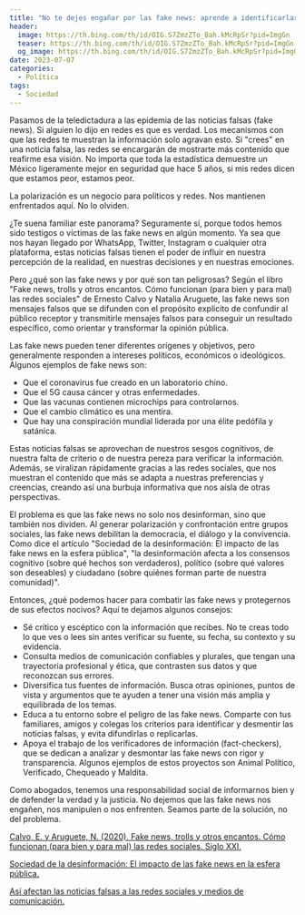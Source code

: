```yaml
---
title: "No te dejes engañar por las fake news: aprende a identificarlas y combatirlas"
header:
  image: https://th.bing.com/th/id/OIG.S7ZmzZTo_Bah.kMcRpSr?pid=ImgGn
  teaser: https://th.bing.com/th/id/OIG.S7ZmzZTo_Bah.kMcRpSr?pid=ImgGn
  og_image: https://th.bing.com/th/id/OIG.S7ZmzZTo_Bah.kMcRpSr?pid=ImgGn
date: 2023-07-07
categories:
  - Política
tags:
  - Sociedad
---
```


Pasamos de la teledictadura a las epidemia de las noticias falsas (fake news). Si alguien lo dijo en redes es que es verdad. Los mecanismos con que las redes te muestran la información solo agravan esto. Si "crees" en una noticia falsa, las redes se encargarán de mostrarte más contenido que reafirme esa visión. No importa que toda la estadística demuestre un México ligeramente mejor en seguridad que hace 5 años, si mis redes dicen que estamos peor, estamos peor.

La polarización es un negocio para políticos y redes. Nos mantienen enfrentados aquí. No lo olviden.

¿Te suena familiar este panorama? Seguramente sí, porque todos hemos sido testigos o víctimas de las fake news en algún momento. Ya sea que nos hayan llegado por WhatsApp, Twitter, Instagram o cualquier otra plataforma, estas noticias falsas tienen el poder de influir en nuestra percepción de la realidad, en nuestras decisiones y en nuestras emociones.

Pero ¿qué son las fake news y por qué son tan peligrosas? Según el libro "Fake news, trolls y otros encantos. Cómo funcionan (para bien y para mal) las redes sociales" de Ernesto Calvo y Natalia Aruguete, las fake news son mensajes falsos que se difunden con el propósito explícito de confundir al público receptor y transmitirle mensajes falsos para conseguir un resultado específico, como orientar y transformar la opinión pública.

Las fake news pueden tener diferentes orígenes y objetivos, pero generalmente responden a intereses políticos, económicos o ideológicos. Algunos ejemplos de fake news son:

- Que el coronavirus fue creado en un laboratorio chino.
- Que el 5G causa cáncer y otras enfermedades.
- Que las vacunas contienen microchips para controlarnos.
- Que el cambio climático es una mentira.
- Que hay una conspiración mundial liderada por una élite pedófila y satánica.

Estas noticias falsas se aprovechan de nuestros sesgos cognitivos, de nuestra falta de criterio o de nuestra pereza para verificar la información. Además, se viralizan rápidamente gracias a las redes sociales, que nos muestran el contenido que más se adapta a nuestras preferencias y creencias, creando así una burbuja informativa que nos aísla de otras perspectivas.

El problema es que las fake news no solo nos desinforman, sino que también nos dividen. Al generar polarización y confrontación entre grupos sociales, las fake news debilitan la democracia, el diálogo y la convivencia. Como dice el artículo "Sociedad de la desinformación: El impacto de las fake news en la esfera pública", "la desinformación afecta a los consensos cognitivo (sobre qué hechos son verdaderos), político (sobre qué valores son deseables) y ciudadano (sobre quiénes forman parte de nuestra comunidad)".

Entonces, ¿qué podemos hacer para combatir las fake news y protegernos de sus efectos nocivos? Aquí te dejamos algunos consejos:

- Sé crítico y escéptico con la información que recibes. No te creas todo lo que ves o lees sin antes verificar su fuente, su fecha, su contexto y su evidencia.
- Consulta medios de comunicación confiables y plurales, que tengan una trayectoria profesional y ética, que contrasten sus datos y que reconozcan sus errores.
- Diversifica tus fuentes de información. Busca otras opiniones, puntos de vista y argumentos que te ayuden a tener una visión más amplia y equilibrada de los temas.
- Educa a tu entorno sobre el peligro de las fake news. Comparte con tus familiares, amigos y colegas los criterios para identificar y desmentir las noticias falsas, y evita difundirlas o replicarlas.
- Apoya el trabajo de los verificadores de información (fact-checkers), que se dedican a analizar y desmontar las fake news con rigor y transparencia. Algunos ejemplos de estos proyectos son Animal Político, Verificado, Chequeado y Maldita.

Como abogados, tenemos una responsabilidad social de informarnos bien y de defender la verdad y la justicia. No dejemos que las fake news nos engañen, nos manipulen o nos enfrenten. Seamos parte de la solución, no del problema.

[Calvo, E. y Aruguete, N. (2020). Fake news, trolls y otros encantos. Cómo funcionan (para bien y para mal) las redes sociales. Siglo XXI. ](https://www.scielo.org.mx/scielo.php?script=sci_arttext&pid=S2395-86692021000200345)

[Sociedad de la desinformación: El impacto de las fake news en la esfera pública. ](https://www.revistacomunicar.com/pdf/call/call-72-es.pdf)

[Así afectan las noticias falsas a las redes sociales y medios de comunicación. ](https://www.utadeo.edu.co/es/articulo/crossmedialab/277626/asi-afectan-las-noticias-falsas-las-redes-sociales-y-medios-de-comunicacion)